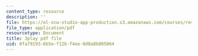 ```yaml
---
content_type: resource
description: ''
file: https://ol-ocw-studio-app-production.s3.amazonaws.com/courses/res-env-003-earthdnas-climate-101-fall-2019/0fa791936b5ef12bf4ee0d8a8b805064_g6Ksr5sJ0sM.pdf
file_type: application/pdf
resourcetype: Document
title: 3play pdf file
uid: 0fa79193-6b5e-f12b-f4ee-0d8a8b805064
---
```

